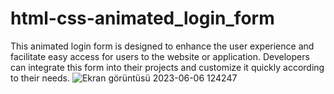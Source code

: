 # html-css-animated_login_form
This animated login form is designed to enhance the user experience and facilitate easy access for users to the website or application. Developers can integrate this form into their projects and customize it quickly according to their needs.
![Ekran görüntüsü 2023-06-06 124247](https://github.com/mrsongur/html-css-animated_login_form/assets/126412263/97324092-f26f-41bc-bdf3-cb82e293ba23)
